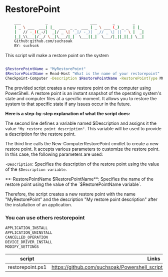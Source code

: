 # RestorePoint

```sh
    ___           _                   ___       _        _   
    | _ \ ___  ___| |_  ___  _ _  ___ | _ \ ___ (_) _ _  | |_ 
    |   // -_)(_-/|  _|/ _ \| '_|/ -_)|  _// _ \| || ' \ |  _|
    |_|_\\___|/__/ \__|\___/|_|  \___||_|  \___/|_||_||_| \__|
    Github:github.com/suchsoak
    BY: suchsok
```

This script will make a restore point on the system

```sh

$RestorePointName = "MyRestorePoint"
$RestorePointName = Read-Host "What is the name of your restorepoint"
Checkpoint-Computer -Description $RestorePointName -RestorePointType MODIFY_SETTINGS

```

The provided script creates a new restore point on the computer using PowerShell. A restore point is an instant snapshot of the operating system's state and computer files at a specific moment. It allows you to restore the system to that specific state if any issues occur in the future.

**Here is a step-by-step explanation of what the script does:**

The second line defines a variable named $Description and assigns it the value `"My restore point description"`. This variable will be used to provide a description for the restore point.

The third line calls the New-ComputerRestorePoint cmdlet to create a new restore point. It accepts various parameters to customize the restore point. In this case, the following parameters are used:

`-Description`: Specifies the description of the restore point using the value of the `$Description variable`.

**-RestorePointName $RestorePointName**: Specifies the name of the restore point using the value of the `$RestorePointName variable`.

Therefore, the script creates a new restore point with the name "MyRestorePoint" and the description "My restore point description" after the installation of an application.

### You can use others restorepoint

```sh
APPLICATION_INSTALL
APPLICATION_UNINSTALL
CANCELLED_OPERATION
DEVICE_DRIVER_INSTALL
MODIFY_SETTINGS
```

| script |  Links |
| ------ | ------ |
|  restorepoint.ps1 | https://github.com/suchsoak/Powershell_script/blob/main/powershell/restorepoint.ps1


